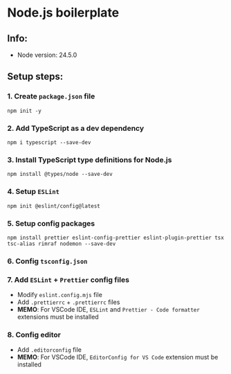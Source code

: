 # Node.js boilerplate

## Info:

- Node version: 24.5.0

## Setup steps:

### 1. Create `package.json` file

```shell
npm init -y
```

### 2. Add TypeScript as a dev dependency

```shell
npm i typescript --save-dev
```

### 3. Install TypeScript type definitions for Node.js

```shell
npm install @types/node --save-dev
```

### 4. Setup `ESLint`

```shell
npm init @eslint/config@latest
```

### 5. Setup config packages

```shell
npm install prettier eslint-config-prettier eslint-plugin-prettier tsx tsc-alias rimraf nodemon --save-dev
```

### 6. Config `tsconfig.json`

### 7. Add `ESLint` + `Prettier` config files

- Modify `eslint.config.mjs` file
- Add `.prettierrc` + `.prettierrc` files
- **MEMO**: For VSCode IDE, `ESLint` and `Prettier - Code formatter` extensions must be installed

### 8. Config editor

- Add `.editorconfig` file
- **MEMO**: For VSCode IDE, `EditorConfig for VS Code` extension must be installed
